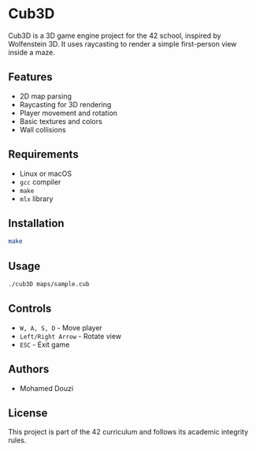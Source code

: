 # Cub3D

Cub3D is a 3D game engine project for the 42 school, inspired by Wolfenstein 3D. It uses raycasting to render a simple first-person view inside a maze.

## Features
- 2D map parsing
- Raycasting for 3D rendering
- Player movement and rotation
- Basic textures and colors
- Wall collisions

## Requirements
- Linux or macOS
- `gcc` compiler
- `make`
- `mlx` library

## Installation
```sh
make
```

## Usage
```sh
./cub3D maps/sample.cub
```

## Controls
- `W, A, S, D` - Move player
- `Left/Right Arrow` - Rotate view
- `ESC` - Exit game

## Authors
- Mohamed Douzi

## License
This project is part of the 42 curriculum and follows its academic integrity rules.

